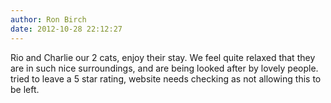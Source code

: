 ```yaml
---
author: Ron Birch
date: 2012-10-28 22:12:27
---
```

Rio and Charlie our 2 cats, enjoy their stay. We feel quite relaxed that they are in such nice surroundings, and are being looked after by lovely people. tried to leave a 5 star rating, website needs checking as not allowing this to be left.

